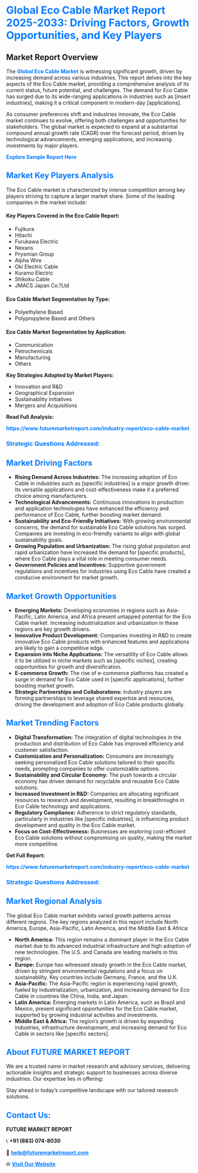 <h1 style="color: #007BFF;">Global Eco Cable Market Report 2025-2033: Driving Factors, Growth Opportunities, and Key Players</h1>

<section id="overview">
<h2>Market Report Overview</h2>
<p>The <a href="https://www.futuremarketreport.com/industry-report/eco-cable-market" style="color: #007BFF; text-decoration: none;"><strong>Global Eco Cable Market</strong></a> is witnessing significant growth, driven by increasing demand across various industries. This report delves into the key aspects of the Eco Cable market, providing a comprehensive analysis of its current status, future potential, and challenges. The demand for Eco Cable has surged due to its wide-ranging applications in industries such as [insert industries], making it a critical component in modern-day [applications].</p>
<p>As consumer preferences shift and industries innovate, the Eco Cable market continues to evolve, offering both challenges and opportunities for stakeholders. The global market is expected to expand at a substantial compound annual growth rate (CAGR) over the forecast period, driven by technological advancements, emerging applications, and increasing investments by major players.</p>
</section>

<section id="overview">
<p><a href="https://www.futuremarketreport.com/request-sample/reportId=28373" style="color: #007BFF; text-decoration: none;"><strong>Explore Sample Report Here</strong></a></p>
</section>

<section id="key-players">
<h2 style="color: #007BFF;">Market Key Players Analysis</h2>
<p>The Eco Cable market is characterized by intense competition among key players striving to capture a larger market share. Some of the leading companies in the market include:</p>
<h4>Key Players Covered in the Eco Cable Report:</h4>
<ul><li>Fujikura</li><li>Hitachi</li><li>Furukawa Electric</li><li>Nexans</li><li>Prysmian Group</li><li>Alpha Wire</li><li>Oki Electric Cable</li><li>Kuramo Electric</li><li>Shikoku Cable</li><li>JMACS Japan Co.?Ltd</li></ul>
<h4>Eco Cable Market Segmentation by Type:</h4>
<ul><li>Polyethylene Based</li><li>Polypropylene Based and Others</li></ul>

<h4>Eco Cable Market Segmentation by Application:</h4>
<ul><li>Communication</li><li>Petrochemicals</li><li>Manufacturing</li><li>Others</li></ul>
<p><strong>Key Strategies Adopted by Market Players:</strong></p>
<ul>
<li>Innovation and R&D</li>
<li>Geographical Expansion</li>
<li>Sustainability Initiatives</li>
<li>Mergers and Acquisitions</li>
</ul>
</section>

<section>
<p><strong>Read Full Analysis: </strong></p><a href="https://www.futuremarketreport.com/industry-report/eco-cable-market" style="color: #007BFF; text-decoration: none;"><strong>https://www.futuremarketreport.com/industry-report/eco-cable-market</strong></a>
<h3 style="color: #007BFF;">Strategic Questions Addressed:</h3>
</section>

<section id="driving-factors">
<h2 style="color: #007BFF;">Market Driving Factors</h2>
<ul>
<li><strong>Rising Demand Across Industries:</strong> The increasing adoption of Eco Cable in industries such as [specific industries] is a major growth driver. Its versatile applications and cost-effectiveness make it a preferred choice among manufacturers.</li>
<li><strong>Technological Advancements:</strong> Continuous innovations in production and application technologies have enhanced the efficiency and performance of Eco Cable, further boosting market demand.</li>
<li><strong>Sustainability and Eco-Friendly Initiatives:</strong> With growing environmental concerns, the demand for sustainable Eco Cable solutions has surged. Companies are investing in eco-friendly variants to align with global sustainability goals.</li>
<li><strong>Growing Population and Urbanization:</strong> The rising global population and rapid urbanization have increased the demand for [specific products], where Eco Cable plays a vital role in meeting consumer needs.</li>
<li><strong>Government Policies and Incentives:</strong> Supportive government regulations and incentives for industries using Eco Cable have created a conducive environment for market growth.</li>
</ul>
</section>

<section id="growth-opportunities">
<h2 style="color: #007BFF;">Market Growth Opportunities</h2>
<ul>
<li><strong>Emerging Markets:</strong> Developing economies in regions such as Asia-Pacific, Latin America, and Africa present untapped potential for the Eco Cable market. Increasing industrialization and urbanization in these regions are key growth drivers.</li>
<li><strong>Innovative Product Development:</strong> Companies investing in R&D to create innovative Eco Cable products with enhanced features and applications are likely to gain a competitive edge.</li>
<li><strong>Expansion into Niche Applications:</strong> The versatility of Eco Cable allows it to be utilized in niche markets such as [specific niches], creating opportunities for growth and diversification.</li>
<li><strong>E-commerce Growth:</strong> The rise of e-commerce platforms has created a surge in demand for Eco Cable used in [specific applications], further boosting market growth.</li>
<li><strong>Strategic Partnerships and Collaborations:</strong> Industry players are forming partnerships to leverage shared expertise and resources, driving the development and adoption of Eco Cable products globally.</li>
</ul>
</section>

<section id="trending-factors">
<h2 style="color: #007BFF;">Market Trending Factors</h2>
<ul>
<li><strong>Digital Transformation:</strong> The integration of digital technologies in the production and distribution of Eco Cable has improved efficiency and customer satisfaction.</li>
<li><strong>Customization and Personalization:</strong> Consumers are increasingly seeking personalized Eco Cable solutions tailored to their specific needs, prompting companies to offer customizable options.</li>
<li><strong>Sustainability and Circular Economy:</strong> The push towards a circular economy has driven demand for recyclable and reusable Eco Cable solutions.</li>
<li><strong>Increased Investment in R&D:</strong> Companies are allocating significant resources to research and development, resulting in breakthroughs in Eco Cable technology and applications.</li>
<li><strong>Regulatory Compliance:</strong> Adherence to strict regulatory standards, particularly in industries like [specific industries], is influencing product development and quality in the Eco Cable market.</li>
<li><strong>Focus on Cost-Effectiveness:</strong> Businesses are exploring cost-efficient Eco Cable solutions without compromising on quality, making the market more competitive.</li>
</ul>
</section>

<section>
<p><strong>Get Full Report: </strong></p><a href="https://www.futuremarketreport.com/industry-report/eco-cable-market" style="color: #007BFF; text-decoration: none;"><strong>https://www.futuremarketreport.com/industry-report/eco-cable-market</strong></a>
<h3 style="color: #007BFF;">Strategic Questions Addressed:</h3>
</section>


<section id="regional-analysis">
<h2 style="color: #007BFF;">Market Regional Analysis</h2>
<p>The global Eco Cable market exhibits varied growth patterns across different regions. The key regions analyzed in this report include North America, Europe, Asia-Pacific, Latin America, and the Middle East & Africa:</p>
<ul>
<li><strong>North America:</strong> This region remains a dominant player in the Eco Cable market due to its advanced industrial infrastructure and high adoption of new technologies. The U.S. and Canada are leading markets in this region.</li>
<li><strong>Europe:</strong> Europe has witnessed steady growth in the Eco Cable market, driven by stringent environmental regulations and a focus on sustainability. Key countries include Germany, France, and the U.K.</li>
<li><strong>Asia-Pacific:</strong> The Asia-Pacific region is experiencing rapid growth, fueled by industrialization, urbanization, and increasing demand for Eco Cable in countries like China, India, and Japan.</li>
<li><strong>Latin America:</strong> Emerging markets in Latin America, such as Brazil and Mexico, present significant opportunities for the Eco Cable market, supported by growing industrial activities and investments.</li>
<li><strong>Middle East & Africa:</strong> The region’s growth is driven by expanding industries, infrastructure development, and increasing demand for Eco Cable in sectors like [specific sectors].</li>
</ul>
</section>

<footer>
<h2 style="color: #007BFF;">About FUTURE MARKET REPORT</h2>
<p>We are a trusted name in market research and advisory services, delivering actionable insights and strategic support to businesses across diverse industries. Our expertise lies in offering:</p>

<p>Stay ahead in today’s competitive landscape with our tailored research solutions.</p>

<h2 style="color: #007BFF;">Contact Us:</h2>
<p><strong>FUTURE MARKET REPORT</strong></p>
<p>📞 <strong>+91 (883) 074-8030</strong></p>
<p>📧 <strong><a href="mailto:help@futuremarketreport.com" style="color: #007BFF;">help@futuremarketreport.com</a></strong></p>
<p>🌐 <strong><a href="https://www.futuremarketreport.com/" style="color: #007BFF;">Visit Our Website</a></strong></p>
</footer>